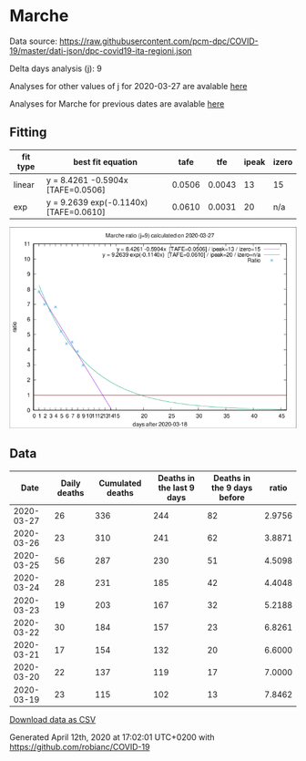 # Marche

Data source: https://raw.githubusercontent.com/pcm-dpc/COVID-19/master/dati-json/dpc-covid19-ita-regioni.json

Delta days analysis (j): 9

Analyses for other values of j for 2020-03-27 are avalable [here](../2020-03-27/README.md)

Analyses for Marche for previous dates are avalable [here](../README.md)

## Fitting 
|fit type|best fit equation|tafe|tfe|ipeak|izero|
|-------|-----|--------|------|---|---|
|linear|y = 8.4261 -0.5904x  [TAFE=0.0506]|0.0506|0.0043|13|15|
|exp|y = 9.2639 exp(-0.1140x)  [TAFE=0.0610]|0.0610|0.0031|20|n/a|

![Plot](COVID-19_marche_j9_2020-03-27.png)

## Data
|Date|Daily deaths|Cumulated deaths|Deaths in the last 9 days|Deaths in the 9 days before|ratio|
|----|----------|-----------|-------|--------------------|-----|
|2020-03-27|26|336|244|82|2.9756|
|2020-03-26|23|310|241|62|3.8871|
|2020-03-25|56|287|230|51|4.5098|
|2020-03-24|28|231|185|42|4.4048|
|2020-03-23|19|203|167|32|5.2188|
|2020-03-22|30|184|157|23|6.8261|
|2020-03-21|17|154|132|20|6.6000|
|2020-03-20|22|137|119|17|7.0000|
|2020-03-19|23|115|102|13|7.8462|

[Download data as CSV](COVID-19_marche_j9_2020-03-27.csv)

Generated April 12th, 2020 at 17:02:01 UTC+0200 with https://github.com/robianc/COVID-19
